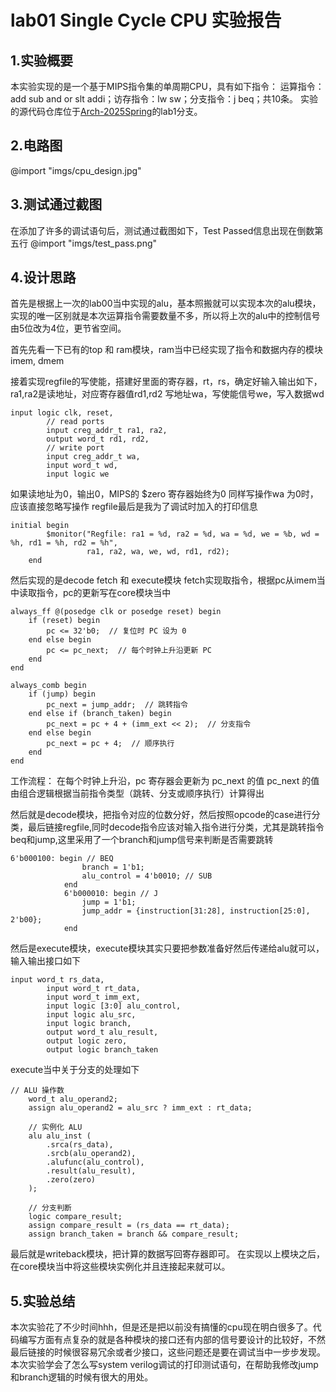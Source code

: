 # lab01 Single Cycle CPU 实验报告
## 1.实验概要
本实验实现的是一个基于MIPS指令集的单周期CPU，具有如下指令：
运算指令：add sub and or slt addi；访存指令：lw sw；分支指令：j beq；共10条。
实验的源代码仓库位于[Arch-2025Spring](https://github.com/bw-S0L/Arch-2025Spring)的lab1分支。

## 2.电路图
@import "imgs/cpu_design.jpg"
## 3.测试通过截图
在添加了许多的调试语句后，测试通过截图如下，Test Passed信息出现在倒数第五行
@import "imgs/test_pass.png"

## 4.设计思路
首先是根据上一次的lab00当中实现的alu，基本照搬就可以实现本次的alu模块，实现的唯一区别就是本次运算指令需要数量不多，所以将上次的alu中的控制信号由5位改为4位，更节省空间。

首先先看一下已有的top 和 ram模块，ram当中已经实现了指令和数据内存的模块imem, dmem

接着实现regfile的写使能，搭建好里面的寄存器，rt，rs，确定好输入输出如下，ra1,ra2是读地址，对应寄存器值rd1,rd2
写地址wa，写使能信号we，写入数据wd
```
input logic clk, reset,
        // read ports
        input creg_addr_t ra1, ra2,
        output word_t rd1, rd2,
        // write port
        input creg_addr_t wa,
        input word_t wd,
        input logic we
```
如果读地址为0，输出0，MIPS的 $zero 寄存器始终为0
同样写操作wa 为0时，应该直接忽略写操作
regfile最后是我为了调试时加入的打印信息
```
initial begin
        $monitor("Regfile: ra1 = %d, ra2 = %d, wa = %d, we = %b, wd = %h, rd1 = %h, rd2 = %h",
                 ra1, ra2, wa, we, wd, rd1, rd2);
    end
```
然后实现的是decode fetch 和 execute模块
fetch实现取指令，根据pc从imem当中读取指令，pc的更新写在core模块当中

```
always_ff @(posedge clk or posedge reset) begin
    if (reset) begin
        pc <= 32'b0;  // 复位时 PC 设为 0
    end else begin
        pc <= pc_next;  // 每个时钟上升沿更新 PC
    end
end
```

```
always_comb begin
    if (jump) begin
        pc_next = jump_addr;  // 跳转指令
    end else if (branch_taken) begin
        pc_next = pc + 4 + (imm_ext << 2);  // 分支指令
    end else begin
        pc_next = pc + 4;  // 顺序执行
    end
end
```
工作流程：
在每个时钟上升沿，pc 寄存器会更新为 pc_next 的值
pc_next 的值由组合逻辑根据当前指令类型（跳转、分支或顺序执行）计算得出

然后就是decode模块，把指令对应的位数分好，然后按照opcode的case进行分类，最后链接regfile,同时decode指令应该对输入指令进行分类，尤其是跳转指令beq和jump,这里采用了一个branch和jump信号来判断是否需要跳转
```
6'b000100: begin // BEQ
                branch = 1'b1;
                alu_control = 4'b0010; // SUB
            end
            6'b000010: begin // J
                jump = 1'b1;
                jump_addr = {instruction[31:28], instruction[25:0], 2'b00};
            end
``` 
然后是execute模块，execute模块其实只要把参数准备好然后传递给alu就可以，输入输出接口如下
```
input word_t rs_data,
        input word_t rt_data,
        input word_t imm_ext,
        input logic [3:0] alu_control,
        input logic alu_src,
        input logic branch,
        output word_t alu_result,
        output logic zero,
        output logic branch_taken
```
execute当中关于分支的处理如下
```
// ALU 操作数
    word_t alu_operand2;
    assign alu_operand2 = alu_src ? imm_ext : rt_data;

    // 实例化 ALU
    alu alu_inst (
        .srca(rs_data),
        .srcb(alu_operand2),
        .alufunc(alu_control),
        .result(alu_result),
        .zero(zero)
    );

    // 分支判断
    logic compare_result;
    assign compare_result = (rs_data == rt_data);
    assign branch_taken = branch && compare_result;
```
最后就是writeback模块，把计算的数据写回寄存器即可。
在实现以上模块之后，在core模块当中将这些模块实例化并且连接起来就可以。

## 5.实验总结
本次实验花了不少时间hhh，但是还是把以前没有搞懂的cpu现在明白很多了。代码编写方面有点复杂的就是各种模块的接口还有内部的信号要设计的比较好，不然最后链接的时候很容易冗余或者少接口，这些问题还是要在调试当中一步步发现。
本次实验学会了怎么写system verilog调试的打印测试语句，在帮助我修改jump和branch逻辑的时候有很大的用处。